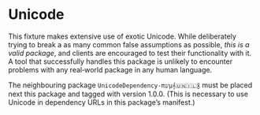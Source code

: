 # Unicode

This fixture makes extensive use of exotic Unicode. While deliberately trying to break a as many common false assumptions as possible, *this is a valid package*, and clients are encouraged to test their functionality with it. A tool that successfully handles this package is unlikely to encounter problems with any real‐world package in any human language.

The neighbouring package `UnicodeDependency‐πשּׁµ𝄞🇺🇳🇮🇱x̱̱̱̱̱̄̄̄̄̄` must be placed next this package and tagged with version 1.0.0. (This is necessary to use Unicode in dependency URLs in this package’s manifest.)
